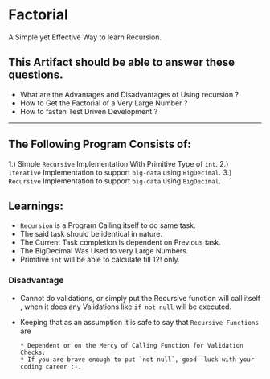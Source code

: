 # Factorial

A Simple yet Effective Way to learn Recursion.

## This Artifact should be able to answer these questions.

* What are the Advantages and Disadvantages of Using recursion ?
* How to Get the Factorial of a Very Large Number ?
* How to fasten Test Driven Development ?

---
## The Following Program Consists of:

1.) Simple `Recursive` Implementation With Primitive Type of `int`. 
2.) `Iterative` Implementation to support `big-data` using `BigDecimal`.
3.) `Recursive` Implementation to support `big-data` using `BigDecimal`.

## Learnings:

* `Recursion` is a Program Calling itself to do same task.
* The said task should be identical in nature.
* The Current Task completion is dependent on Previous task.
* The BigDecimal Was Used to very Large Numbers.
* Primitive `int` will be able to calculate till 12! only. 

### Disadvantage

* Cannot do validations, or simply put the Recursive function will call itself
  , when it does any Validations like `if not null` will be executed.
  
* Keeping that as an assumption it is safe to say that `Recursive Functions` are

	  * Dependent or on the Mercy of Calling Function for Validation Checks.
	  * If you are brave enough to put `not null`, good  luck with your coding career :-.
  

  